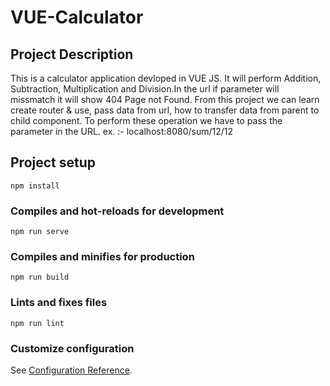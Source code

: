 # VUE-Calculator
## Project Description 
This is a calculator application devloped in VUE JS. It will perform Addition, Subtraction, Multiplication and Division.In the url if parameter will missmatch it will show 404 Page not Found. From this project we can learn create router & use, pass data from url, how to transfer data from parent to child component. To perform these operation we have to pass the parameter in the URL.
ex. :- localhost:8080/sum/12/12

## Project setup
```
npm install
```

### Compiles and hot-reloads for development
```
npm run serve
```

### Compiles and minifies for production
```
npm run build
```

### Lints and fixes files
```
npm run lint
```

### Customize configuration
See [Configuration Reference](https://cli.vuejs.org/config/).

